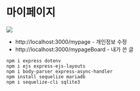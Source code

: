 # 마이페이지
![](https://velog.velcdn.com/images/king33/post/df75911d-be74-434f-b4fb-4d7f4f0bccaf/image.png)

* http://localhost:3000/mypage - 개인정보 수정
* http://localhost:3000/mypageBoard - 내가 쓴 글

>
```
npm i express dotenv
npm i ejs express-ejs-layouts
npm i body-parser express-async-handler
npm install sequelize mariadb
npm i sequelize-cli sqlite3
```